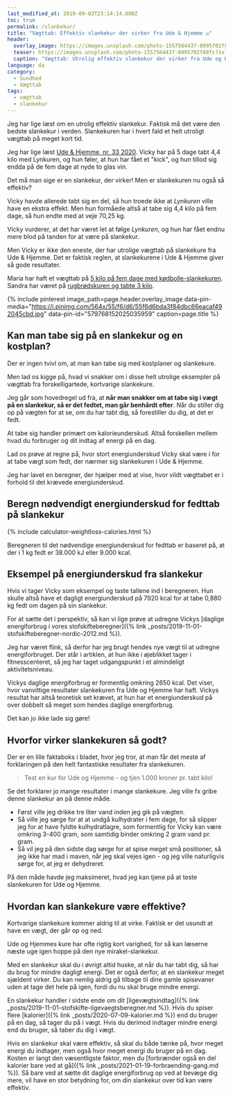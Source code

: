 ```yaml
---
last_modified_at: 2019-09-03T23:14:14.000Z
toc: true
permalink: /slankekur/
title: "Vægttab: Effektiv slankekur der virker fra Ude & Hjemme ⚖"
header:
  overlay_image: https://images.unsplash.com/photo-1557564437-0995702f88fc?ixlib=rb-1.2.1&ixid=eyJhcHBfaWQiOjEyMDd9&auto=format&fit=crop&w=1900&q=5
  teaser: https://images.unsplash.com/photo-1557564437-0995702f88fc?ixlib=rb-1.2.1&ixid=eyJhcHBfaWQiOjEyMDd9&auto=format&fit=crop&w=400&q=5
  caption: "Vægttab: Utrolig effektiv slankekur der virker fra Ude og Hjemme"
language: da
category:
  - Sundhed
  - Vægttab
tags:
  - vægttab
  - slankekur
---
```


Jeg har lige læst om en utrolig effektiv slankekur. Faktisk må det være den bedste slankekur i verden. Slankekuren har i hvert fald et helt utroligt vægttab på meget kort tid.

Jeg har lige læst [Ude & Hjemme, nr. 33 2020](https://www.udeoghjemme.dk/). Vicky har på 5 dage tabt 4,4 kilo med Lynkuren, og hun føler, at hun har fået et "kick", og hun tillod sig endda på de fem dage at nyde to glas vin.

Det må man sige er en slankekur, der virker! Men er slankekuren nu også så effektiv?

Vicky havde allerede tabt sig en del, så hun troede ikke at _Lynkuren_ ville have en ekstra effekt. Men hun formåede altså at tabe sig 4,4 kilo på fem dage, så hun endte med at veje 70,25 kg.

Vicky vurderer, at det har været let at følge _Lynkuren_, og hun har fået endnu mere blod på tanden for at være på slankekur.

Men Vicky er ikke den eneste, der har utrolige vægttab på slankekure fra Ude & Hjemme. Det er faktisk reglen, at slankekurene i Ude & Hjemme giver så gode resultater.

Maria har haft et vægttab på [5 kilo på fem dage med kødbolle-slankekuren](https://www.udeoghjemme.dk/slank-og-sund/slank/hurtigt-vaegttab-maria-tabte-5-kilo-paa-fem-dage). Sandra har været på [rugbrødskuren og tabte 3 kilo](https://www.udeoghjemme.dk/slank-og-sund/slank/slankekure/slankekur-jeg-har-faaet-motivationen-tilbage).

{% include pinterest image_path=page.header.overlay_image data-pin-media="https://i.pinimg.com/564x/55/f6/d6/55f6d6bda3f84dbc66eacaf492045cbd.jpg" data-pin-id="579768152025035959" caption=page.title %}

## Kan man tabe sig på en slankekur og en kostplan?

Der er ingen tvivl om, at man kan tabe sig med kostplaner og slankekure.

Men lad os kigge på, hvad vi snakker om i disse helt utrolige eksempler på vægttab fra forskelligartede, kortvarige slankekure.

Jeg går som hovedregel ud fra, at **når man snakker om at tabe sig i vægt på en slankekur, så er det fedtet, man går benhårdt efter**. Når du stiller dig op på vægten for at se, om du har tabt dig, så forestiller du dig, at det er fedt.

At tabe sig handler primært om kalorieunderskud. Altså forskellen mellem hvad du forbruger og dit indtag af energi på en dag.

Lad os prøve at regne på, hvor stort energiunderskud Vicky skal være i for at tabe vægt som fedt, der nærmer sig slankekuren i Ude & Hjemme.

Jeg har lavet en beregner, der hjælper med at vise, hvor vildt vægttabet er i forhold til det krævede energiunderskud.

## Beregn nødvendigt energiunderskud for fedttab på slankekur

{% include calculator-weightloss-calories.html %}

Beregneren til det nødvendige energiunderskud for fedttab er baseret på, at der i 1 kg fedt er 38.000 kJ eller 9.000 kcal.

## Eksempel på energiunderskud fra slankekur

Hvis vi tager Vicky som eksempel og taste tallene ind i beregneren. Hun skulle altså have et dagligt energiunderskud på 7920 kcal for at tabe 0,880 kg fedt om dagen på sin slankekur.

For at sætte det i perspektiv, så kan vi lige prøve at udregne Vickys [daglige energiforbrug i vores stofskifteberegner]({% link _posts/2019-11-01-stofskifteberegner-nordic-2012.md %}).

Jeg har været flink, så derfor har jeg brugt hendes nye vægt til at udregne energiforbruget. Der står i artiklen, at hun ikke i øjeblikket tager i fitnesscenteret, så jeg har taget udgangspunkt i et almindeligt aktivitetsniveau.

Vickys daglige energiforbrug er formentlig omkring 2650 kcal. Det viser, hvor vanvittige resultater slankekuren fra Ude og Hjemme har haft. Vickys resultat har altså teoretisk set krævet, at hun har et energiunderskud på over dobbelt så meget som hendes daglige energiforbrug.

Det kan jo ikke lade sig gøre!

## Hvorfor virker slankekuren så godt?

Der er en lille faktaboks i bladet, hvor jeg tror, at man får det meste af forklaringen på den helt fantastiske resultater fra slankekuren.

> Test en kur for Ude og Hjemme
> \- og tjen 1.000 kroner pr. tabt kilo!

Se det forklarer jo mange resultater i mange slankekure. Jeg ville fx gribe denne slankekur an på denne måde.

- Først ville jeg drikke tre liter vand inden jeg gik på vægten.
- Så ville jeg sørge for at at undgå kulhydrater i fem dage, for så slipper jeg for at have fyldte kulhydratlagre, som formentlig for Vicky kan være omkring 3-400 gram, som samtidig binder omkring 2 gram vand pr. gram.
- Så vil jeg på den sidste dag sørge for at spise meget små positioner, så jeg ikke har mad i maven, når jeg skal vejes igen - og jeg ville naturligvis sørge for, at jeg er dehydreret.

På den måde havde jeg maksimeret, hvad jeg kan tjene på at teste slankekuren for Ude og Hjemme.

## Hvordan kan slankekure være effektive?

Kortvarige slankekure kommer aldrig til at virke. Faktisk er det usundt at have en vægt, der går op og ned.

Ude og Hjemmes kure har ofte rigtig kort varighed, for så kan læserne næste uge igen hoppe på den nye mirakel-slankekur.

Med en slankekur skal du i øvrigt altid huske, at når du har tabt dig, så har du brug for mindre dagligt energi. Det er også derfor, at en slankekur meget sjældent virker. Du kan nemlig aldrig gå tilbage til dine gamle spisevaner uden at tage det hele på igen, fordi du nu skal bruge mindre energi.

En slankekur handler i sidste ende om dit [ligevægtsindtag]({% link _posts/2019-11-01-stofskifte-ligevaegtsberegner.md %}). Hvis du spiser flere [kalorier]({% link _posts/2020-07-09-kalorier.md %}) end du bruger på en dag, så tager du på i vægt. Hvis du derimod indtager mindre energi end du bruger, så taber du dig i vægt.

Hvis en slankekur skal være effektiv, så skal du både tænke på, hvor meget energi du indtager, men også hvor meget energi du bruger på en dag. Kosten er langt den væsentligste faktor, men du [forbrænder også en del kalorier bare ved at gå]({% link _posts/2021-01-19-forbraending-gang.md %}). Så bare ved at sætte dit daglige energiforbrug op ved at bevæge dig mere, vil have en stor betydning for, om din slankekur over tid kan være effektiv.
